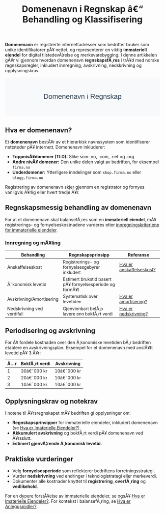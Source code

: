 ﻿---
title: "Domenenavn i Regnskap â€“ Behandling og Klassifisering"
meta_title: "Domenenavn i Regnskap â€“ Behandling og Klassifisering"
meta_description: '**Domenenavn** er registrerte internettadresser som bedrifter bruker som unike identifikatorer pÃ¥ nettet, og representerer en viktig **immateriell eiendel** fo...'
slug: domenenavn
type: blog
layout: pages/single
---

**Domenenavn** er registrerte internettadresser som bedrifter bruker som unike identifikatorer pÃ¥ nettet, og representerer en viktig **immateriell eiendel** for digital tilstedevÃ¦relse og merkevarebygging. I denne artikkelen gÃ¥r vi gjennom hvordan domenenavn **regnskapsfÃ¸res** i trÃ¥d med norske regnskapsregler, inkludert innregning, avskrivning, nedskrivning og opplysningskrav.

![Domenenavn i Regnskap](domenenavn-image.svg)

## Hva er domenenavn?

Et **domenenavn** bestÃ¥r av et hierarkisk navnssystem som identifiserer nettsteder pÃ¥ internett. Domenenavn inkluderer:

* **ToppnivÃ¥domener (TLD):** Slike som .no, .com, .net og .org
* **Andre nivÃ¥ domener:** Den unike delen valgt av bedriften, for eksempel `firma.no`
* **Underdomener:** Ytterligere inndelinger som `shop.firma.no` eller `blogg.firma.no`

Registrering av domenenavn skjer gjennom en registrator og fornyes vanligvis Ã¥rlig eller hvert tredje Ã¥r.

## Regnskapsmessig behandling av domenenavn

For at et domenenavn skal balansefÃ¸res som en **immateriell eiendel**, mÃ¥ registrerings- og fornyelseskostnadene vurderes etter [innregningskriteriene for immaterielle eiendeler](/blogs/regnskap/hva-er-imaterielle-eiendeler "Hva er Imaterielle Eiendeler? Komplett Guide til Immaterielle Verdier i Regnskap").

### Innregning og mÃ¥ling

| **Behandling**            | **Regnskapsprinsipp**                                         | **Referanse**                                                                                     |
|---------------------------|---------------------------------------------------------------|---------------------------------------------------------------------------------------------------|
| Anskaffelseskost          | Registrerings- og fornyelsesgebyrer inkludert                  | [Hva er anskaffelseskost?](/blogs/regnskap/hva-er-anskaffelseskost "Hva er Anskaffelseskost? En Guide til Anskaffelseskost") |
| Ã˜konomisk levetid         | Estimert brukstid basert pÃ¥ fornyelsesperiode og formÃ¥l        |                                                                                                   |
| Avskrivning/Amortisering  | Systematisk over levetiden                                     | [Hva er amortisering?](/blogs/regnskap/hva-er-amortisering "Hva er Amortisering? En Komplett Guide til Amortisering")             |
| Nedskrivning ved verdifall| Gjenvinnbart belÃ¸p lavere enn bokfÃ¸rt verdi                    | [Hva er nedskrivning?](/blogs/regnskap/hva-er-nedskrivning "Hva er Nedskrivning? En Komplett Guide til Nedskrivning")             |

## Periodisering og avskrivning

For Ã¥ fordele kostnaden over den Ã¸konomiske levetiden bÃ¸r bedriften etablere en avskrivningsplan. Eksempel for et domenenavn med anslÃ¥tt levetid pÃ¥ 3 Ã¥r:

| Ã…r | BokfÃ¸rt verdi | Avskrivning |
|----|---------------|-------------|
| 1  | 30â€¯000 kr     | 10â€¯000 kr   |
| 2  | 20â€¯000 kr     | 10â€¯000 kr   |
| 3  | 10â€¯000 kr     | 10â€¯000 kr   |

## Opplysningskrav og notekrav

I notene til Ã¥rsregnskapet mÃ¥ bedriften gi opplysninger om:

* **Regnskapsprinsipper** for immaterielle eiendeler, inkludert domenenavn (se [Hva er Imaterielle Eiendeler?](/blogs/regnskap/hva-er-imaterielle-eiendeler "Hva er Imaterielle Eiendeler? Komplett Guide til Immaterielle Verdier i Regnskap")).
* **Akkumulert avskrivning** og bokfÃ¸rt verdi pÃ¥ domenenavn ved Ã¥rsslutt.
* **Estimert gjenvÃ¦rende Ã¸konomisk levetid**.

## Praktiske vurderinger

* Velg **fornyelsesperiode** som reflekterer bedriftens forretningsstrategi.
* Vurder **nedskrivning** ved endringer i teknologistrategi eller merkeverdi.
* Dokumenter alle kostnader knyttet til **registrering**, **overfÃ¸ring** og **vedlikehold**.

For en dypere forstÃ¥else av immaterielle eiendeler, se ogsÃ¥ [Hva er Imaterielle Eiendeler?](/blogs/regnskap/hva-er-imaterielle-eiendeler "Hva er Imaterielle Eiendeler? Komplett Guide til Immaterielle Verdier i Regnskap").
For kontekst i balansefÃ¸ring, se [Hva er Anleggsmidler?](/blogs/regnskap/hva-er-anleggsmidler "Hva er Anleggsmidler? Komplett Guide til Faste Eiendeler i Regnskap").
